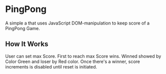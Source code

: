 # PingPong
A simple a that uses JavaScript DOM-manipulation to keep score of a PingPong Game.

## How It Works
User can set max Score. First to reach max Score wins. 
Winned showed by Color Green and loser by Red color.
Once there's a winner, score increments is disabled until reset is initiated.
